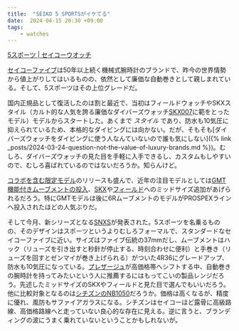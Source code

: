 ```yaml
---
title:  "SEIKO 5 SPORTSがイケてる"
date:  2024-04-15 20:30 +09:00
tags:
    - watches
---
```


[5スポーツ \| セイコーウオッチ](https://www.seikowatches.com/jp-ja/products/5sports)

[セイコーファイブ](https://ja.wikipedia.org/wiki/%E3%82%BB%E3%82%A4%E3%82%B3%E3%83%BC%E3%83%95%E3%82%A1%E3%82%A4%E3%83%96)は50年以上続く機械式腕時計のブランドで、昨今の世界情勢から値上がりしてはいるものの、依然として廉価な自動巻きとして親しまれている。そして、5スポーツはその上位グレードだ。

国内正規品として復活したのは割と最近で、当初はフィールドウォッチやSKXスタイル（カルト的な人気を誇る廉価なダイバーズウォッチ[SKX007](https://www.hodinkee.jp/articles/the-seiko-skx007-divers-watch)に範をとったモデル）モデルからスタートした。あくまで _スタイル_ であり、防水も10気圧に抑えられているため、本格的なダイビングには向かない。だが、そもそも[ダイバーズウォッチをダイビングに使う人なんていないので誰も気にしない]({% link _posts/2024-03-24-question-not-the-value-of-luxury-brands.md %})。むしろ、ダイバーズウォッチの見た目を手軽に入手できるし、カスタムもしやすいので、むしろ喜ばれているのではないだろうか。知らんけど。

[コラボを含む限定モデル](https://www.seikowatches.com/jp-ja/products/5sports/specialpage)のリリースも盛んで、近年の注目モデルとしては[GMT機能付きムーブメントの投入](https://www.seikowatches.com/jp-ja/products/5sports/sbsc001)、[SKX](https://www.seikowatches.com/jp-ja/products/5sports/sbsc001)や[フィールド](https://www.seikowatches.com/jp-ja/products/5sports/sbsa199)へのミッドサイズ追加があげられるだろう。特にGMTモデルは後に6RムーブメントのモデルがPROSPEXラインへ投入されたほどの人気ぶりだ。

そして今月、新シリーズとなる[SNXS](https://store.seikowatches.com/blogs/news/5sports-newseries-snxs)が発表された。5スポーツを名乗るものの、そのデザインはスポーツというよりむしろフォーマルで、スタンダードなセイコーファイブに近い。サイズはファイブ伝統の37mmだし、ムーブメントはハック（リューズを引き出すと秒針が停止する、時刻合わせに便利）と手巻き（リューズを回すとゼンマイが巻き上げられる）がついた4R36にグレードアップ、防水も10気圧になっている。[プレザージュ](https://www.seikowatches.com/jp-ja/products/presage)が高価格帯へシフトする中、自動巻きの腕時計を持ってみたいという人に推薦するにはもってこいの製品レンジだろう。先述したミッドサイズのSKXやフィールドと見た目で選んでもいいだろう。他に比較対象となるのは[シチズンのNB1050](https://citizen.jp/shop/collection/g/gNB1050-59E/)だろうか。価格は高くなるが、精度に優れ、風防もサファイアガラスになる。シチズンはセイコーほど露骨に高級路線、高価格路線へと走っていない良心的な存在に見える。逆に言うと、ブランディングの波にうまく乗れていないということかもしれないが。
